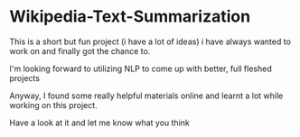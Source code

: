 # Wikipedia-Text-Summarization

This is a short but fun project (i have a lot of ideas) i have always wanted to work on and finally got the chance to.

I'm looking forward to utilizing NLP to come up with better, full fleshed projects

Anyway, I found some really helpful materials online and learnt a lot while working on this project.

Have a look at it and let me know what you think
